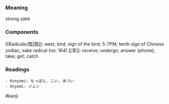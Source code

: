 ### Meaning

strong saké

### Components

[[Radicals/酉|酉]]: west; bird; sign of the bird; 5-7PM; tenth sign of Chinese zodiac; sake radical (no. 164) [[享]]: receive; undergo; answer (phone); take; get; catch

### Readings

```
- Kunyomi: もっぱら, こい, あつい
- Onyomi: ジュン
```

#kanji